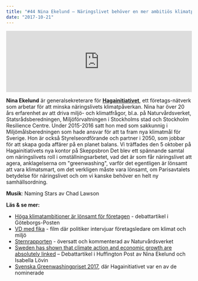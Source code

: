 ```yaml
---
title: "#44 Nina Ekelund – Näringslivet behöver en mer ambitiös klimatpolitik"
date: "2017-10-21"
---
```


<iframe src="https://w.soundcloud.com/player/?url=https%3A//api.soundcloud.com/tracks/347926746&amp;color=001665&amp;auto_play=false&amp;hide_related=false&amp;show_comments=true&amp;show_user=true&amp;show_reposts=false" width="100%" height="166" frameborder="no" scrolling="no"></iframe>

**Nina Ekelund** är generalsekreterare för **[Hagainitiativet](https://www.hagainitiativet.se/sv)**, ett företags-nätverk som arbetar för att minska näringslivets klimatpåverkan. Nina har över 20 års erfarenhet av att driva miljö- och klimatfrågor, bl.a. på Naturvårdsverket, Statsrådsberedningen, Miljöförvaltningen i Stockholms stad och Stockholm Resilience Centre. Under 2015-2016 satt hon med som sakkunnig i Miljömålsberedningen som hade ansvar för att ta fram nya klimatmål för Sverige. Hon är också Styrelseordförande och partner i 2050, som jobbar för att skapa goda affärer på en planet balans. Vi träffades den 5 oktober på Hagainitiativets nya kontor på Skeppsbron Det blev ett spännande samtal om näringslivets roll i omställningsarbetet, vad det är som får näringslivet att agera, anklagelserna om "greenwashing", varför det egentligen är lönsamt att vara klimatsmart, om det verkligen måste vara lönsamt, om Parisavtalets betydelse för näringslivet och om vi kanske behöver en helt ny samhällsordning.

**Musik**: Naming Stars av Chad Lawson

**Läs & se mer:**

- [Höga klimatambitioner är lönsamt för företagen](https://www.hagainitiativet.se/sv/nyhet/Haga-i-GP-H%C3%B6ga-klimatambitioner-%C3%A4r-l%C3%B6nsamt-f%C3%B6r-f%C3%B6retagen) - debattartikel i Göteborgs-Posten
- [VD med fika](https://www.youtube.com/watch?v=SaThR9tcUPo) - film där politiker intervjuar företagsledare om klimat och miljö
- [Sternrapporten](https://www.naturvardsverket.se/Documents/publikationer/620-5711-1.pdf) - översatt och kommenterad av Naturvårdsverket
- [Sweden has shown that climate action and economic growth are absolutely linked](https://www.huffingtonpost.com/entry/sweden-has-shown-that-climate-action-and-economic-growth-are-absolutely-linked_us_59318282e4b02478cb9adc60) – Debattartikel i Huffington Post av Nina Ekelund och Isabella Lövin
- [Svenska Greenwashingpriset 2017](http://www.jordensvanner.se/2017/svenska-grenwashpriset-2017), där Hagainitiativet var en av de nominerade
